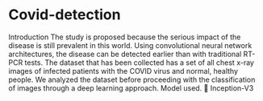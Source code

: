 # Covid-detection
Introduction
The study is proposed because the serious impact of the disease is still prevalent in this world. Using convolutional neural network architectures, the disease can be detected earlier than with traditional RT-PCR tests. The dataset that has been collected has a set of all chest x-ray images of infected patients with the COVID virus and normal, healthy people. We analyzed the dataset before proceeding with the classification of images through a deep learning approach.
Model used.
	Inception-V3
